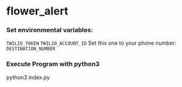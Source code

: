 # flower_alert

### Set environmental variables:

`TWILIO_TOKEN`
`TWILIO_ACCOUNT_ID`
Set this one to your phone number:
`DESTINATION_NUMBER`

### Execute Program with python3

python3 index.py
